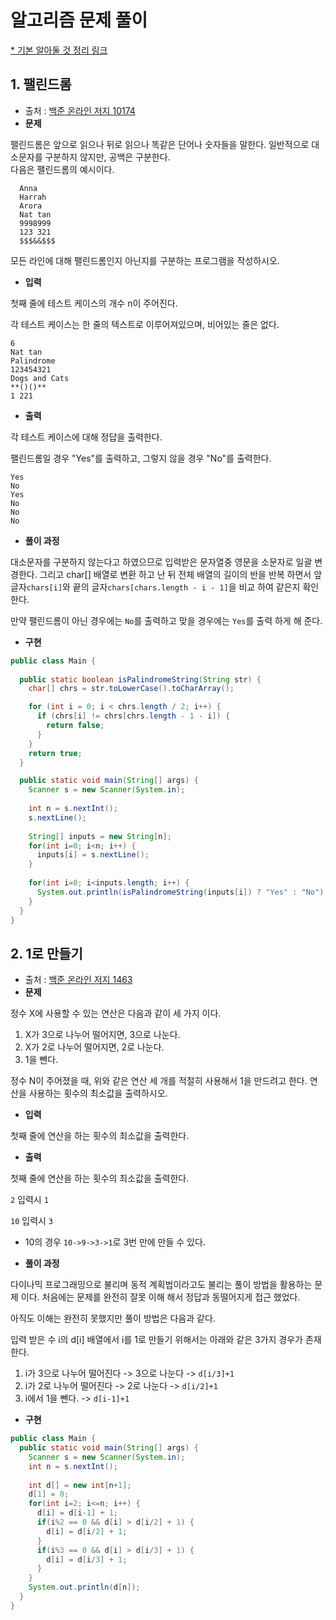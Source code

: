 # 알고리즘 문제 풀이 

[* 기본 알아둘 것 정리 링크](https://github.com/ksu3101/TIL/blob/master/Algorithm/base.md)  
  
## 1. 팰린드롬 
- 출처 : [백준 온라인 저지 10174](https://www.acmicpc.net/problem/10174)
- **문제**

팰린드롬은 앞으로 읽으나 뒤로 읽으나 똑같은 단어나 숫자들을 말한다. 일반적으로 대소문자를 구분하지 않지만, 공백은 구분한다.  
다음은 팰린드롬의 예시이다.

```
  Anna
  Harrah
  Arora
  Nat tan
  9998999
  123 321
  $$$&&$$$
```  

모든 라인에 대해 팰린드롬인지 아닌지를 구분하는 프로그램을 작성하시오.

- **입력**

첫째 줄에 테스트 케이스의 개수 n이 주어진다.

각 테스트 케이스는 한 줄의 텍스트로 이루어져있으며, 비어있는 줄은 없다.

```
6
Nat tan
Palindrome 
123454321
Dogs and Cats
**()()**
1 221
```

- **출력**

각 테스트 케이스에 대해 정답을 출력한다.

팰린드롬일 경우 "Yes"를 출력하고, 그렇지 않을 경우 "No"를 출력한다.

```
Yes
No
Yes
No
No
No
```

- **풀이 과정**

대소문자를 구분하지 않는다고 하였으므로 입력받은 문자열중 영문을 소문자로 일괄 변경한다. 그리고 char[] 배열로 변환 하고 난 뒤 전체 배열의 길이의 반을 반복 하면서 앞글자`chars[i]`와 끝의 글자`chars[chars.length - i - 1]`을 비교 하여 같은지 확인 한다. 

만약 팰린드롬이 아닌 경우에는 `No`를 출력하고 맞을 경우에는 `Yes`를 출력 하게 해 준다.  
 

- **구현**

```java
public class Main {
    
  public static boolean isPalindromeString(String str) {
    char[] chrs = str.toLowerCase().toCharArray();

    for (int i = 0; i < chrs.length / 2; i++) {
      if (chrs[i] != chrs[chrs.length - 1 - i]) {
        return false;
      }
    }
    return true;
  }

  public static void main(String[] args) {
    Scanner s = new Scanner(System.in);
    
    int n = s.nextInt();
    s.nextLine();
    
    String[] inputs = new String[n]; 
    for(int i=0; i<n; i++) {
      inputs[i] = s.nextLine();
    }
    
    for(int i=0; i<inputs.length; i++) {
      System.out.println(isPalindromeString(inputs[i]) ? "Yes" : "No");
    }
  }
}
```


## 2. 1로 만들기 
- 출처 : [백준 온라인 저지 1463](https://www.acmicpc.net/problem/1463)
- **문제**

정수 X에 사용할 수 있는 연산은 다음과 같이 세 가지 이다.

 1. X가 3으로 나누어 떨어지면, 3으로 나눈다.
 2. X가 2로 나누어 떨어지면, 2로 나눈다.
 3. 1을 뺀다.

정수 N이 주어졌을 때, 위와 같은 연산 세 개를 적절히 사용해서 1을 만드려고 한다. 연산을 사용하는 횟수의 최소값을 출력하시오.

- **입력**

첫째 줄에 연산을 하는 횟수의 최소값을 출력한다.

- **출력**

첫째 줄에 연산을 하는 횟수의 최소값을 출력한다.

`2` 입력시 `1`   

`10` 입력시 `3` 
 - 10의 경우 `10->9->3->1`로 3번 만에 만들 수 있다.  

- **풀이 과정**

다이나믹 프로그래밍으로 불리며 동적 계획법이라고도 불리는 풀이 방법을 활용하는 문제 이다. 처음에는 문제를 완전히 잘못 이해 해서 정답과 동떨어지게 접근 했었다. 

아직도 이해는 완전히 못했지만 풀이 방법은 다음과 같다.

입력 받은 수 i의 d[i] 배열에서 i를 1로 만들기 위해서는 아래와 같은 3가지 경우가 존재 한다.

 1. i가 3으로 나누어 떨어진다 -> 3으로 나눈다 -> `d[i/3]+1`
 2. i가 2로 나누어 떨어진다 -> 2로 나눈다 -> `d[i/2]+1`
 3. i에서 1을 뺀다. -> `d[i-1]+1`


- **구현**

```java
public class Main {
  public static void main(String[] args) {
    Scanner s = new Scanner(System.in);
    int n = s.nextInt();
    
    int d[] = new int[n+1];
    d[1] = 0;    
    for(int i=2; i<=n; i++) {
      d[i] = d[i-1] + 1;
      if(i%2 == 0 && d[i] > d[i/2] + 1) {
        d[i] = d[i/2] + 1;
      }
      if(i%3 == 0 && d[i] > d[i/3] + 1) {
        d[i] = d[i/3] + 1;
      }
    }
    System.out.println(d[n]);
  }	
}
```